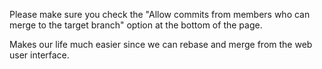 Please make sure you check the "Allow commits from members who can merge to the target branch" option at the bottom of the page.

Makes our life much easier since we can rebase and merge from the web user interface.
